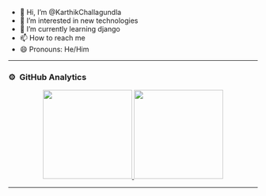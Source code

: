 - 👋 Hi, I’m @KarthikChallagundla
- 👀 I’m interested in new technologies
- 🌱 I’m currently learning django
- 📫 How to reach me 
- 😄 Pronouns: He/Him

---

### ⚙️ &nbsp;GitHub Analytics

<p align="center">
<a href="https://github.com/ShubhamSarda">
  <img height="180em" src="https://github-readme-stats-eight-theta.vercel.app/api?username=KarthikChallagundla&show_icons=true&theme=buefy&include_all_commits=true&count_private=true"/>
  <img height="180em" src="https://github-readme-stats-eight-theta.vercel.app/api/top-langs/?username=KarthikChallagundla&layout=compact&langs_count=8&theme=buefy"/>
</a>
</p>

---

